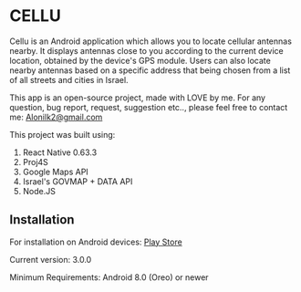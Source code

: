 # CELLU

Cellu is an Android application which allows you to locate cellular antennas nearby.
It displays antennas close to you according to the current device location, obtained by the device's GPS module.
Users can also locate nearby antennas based on a specific address that being chosen from a list of all streets and cities in Israel.

This app is an open-source project, made with LOVE by me.
For any question, bug report, request, suggestion etc.., please feel free to contact me: Alonilk2@gmail.com

This project was built using:
1. React Native 0.63.3
2. Proj4S
3. Google Maps API
4. Israel's GOVMAP + DATA API
5. Node.JS


## Installation
For installation on Android devices:
[Play Store](https://play.google.com/store/apps/details?id=com.cellu)

Current version: 3.0.0

Minimum Requirements: 
Android 8.0 (Oreo) or newer
